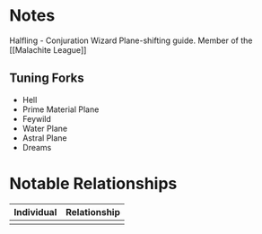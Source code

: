 # Notes
Halfling - Conjuration Wizard
Plane-shifting guide. 
Member of the [[Malachite League]]

## Tuning Forks
- Hell
- Prime Material Plane
- Feywild
- Water Plane
- Astral Plane
- Dreams

# Notable Relationships
| Individual | Relationship |
| ---------- | ------------ |
|            |              |

